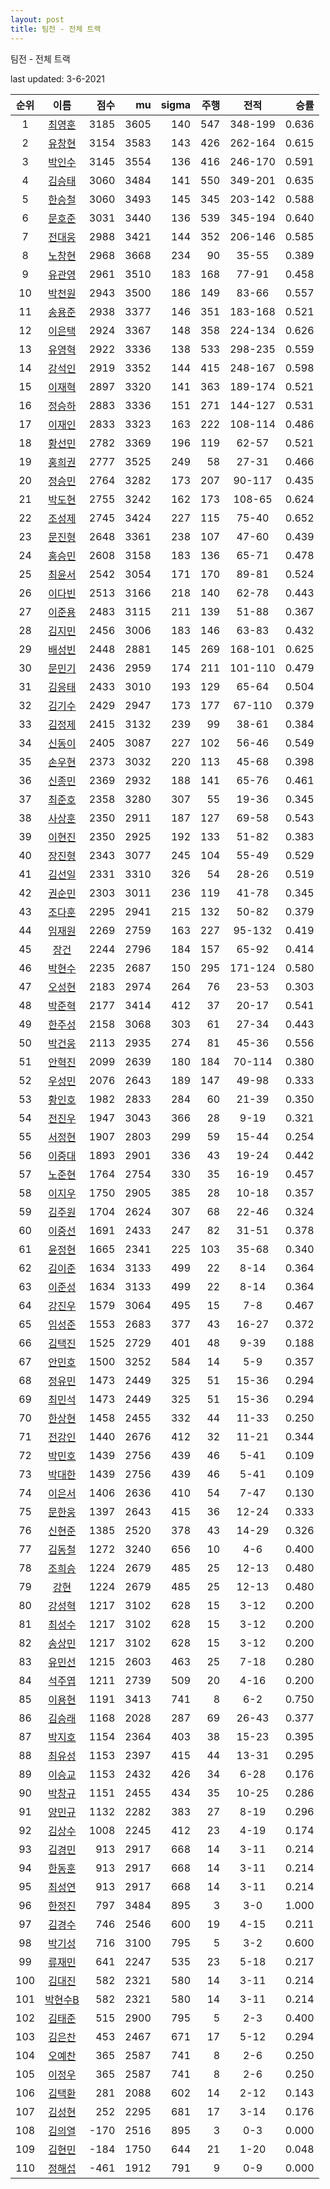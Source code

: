 ```yaml
---
layout: post
title: 팀전 - 전체 트랙
---
```



팀전 - 전체 트랙


last updated: 3-6-2021

| 순위 | 이름 | 점수 | mu | sigma | 주행 | 전적 | 승률 |
|:---:|:---:|---:|---:|---:|---:|:---:|---:|
| 1 | [최영훈](../choiyeonghun) | 3185 | 3605 | 140 | 547 | 348-199 | 0.636 |
| 2 | [유창현](../yuchanghyeon) | 3154 | 3583 | 143 | 426 | 262-164 | 0.615 |
| 3 | [박인수](../bakinsu) | 3145 | 3554 | 136 | 416 | 246-170 | 0.591 |
| 4 | [김승태](../gimseungtae) | 3060 | 3484 | 141 | 550 | 349-201 | 0.635 |
| 5 | [한승철](../hanseungcheol) | 3060 | 3493 | 145 | 345 | 203-142 | 0.588 |
| 6 | [문호준](../munhojun) | 3031 | 3440 | 136 | 539 | 345-194 | 0.640 |
| 7 | [전대웅](../jeondaewoong) | 2988 | 3421 | 144 | 352 | 206-146 | 0.585 |
| 8 | [노창현](../nochanghyeon) | 2968 | 3668 | 234 | 90 | 35-55 | 0.389 |
| 9 | [유관영](../yugwanyeong) | 2961 | 3510 | 183 | 168 | 77-91 | 0.458 |
| 10 | [박천원](../bakcheonwon) | 2943 | 3500 | 186 | 149 | 83-66 | 0.557 |
| 11 | [송용준](../songyongjun) | 2938 | 3377 | 146 | 351 | 183-168 | 0.521 |
| 12 | [이은택](../ieuntaek) | 2924 | 3367 | 148 | 358 | 224-134 | 0.626 |
| 13 | [유영혁](../yuyeonghyeok) | 2922 | 3336 | 138 | 533 | 298-235 | 0.559 |
| 14 | [강석인](../gangseokin) | 2919 | 3352 | 144 | 415 | 248-167 | 0.598 |
| 15 | [이재혁](../ijaehyeok) | 2897 | 3320 | 141 | 363 | 189-174 | 0.521 |
| 16 | [정승하](../jeongseungha) | 2883 | 3336 | 151 | 271 | 144-127 | 0.531 |
| 17 | [이재인](../ijaein) | 2833 | 3323 | 163 | 222 | 108-114 | 0.486 |
| 18 | [황선민](../hwangseongmin) | 2782 | 3369 | 196 | 119 | 62-57 | 0.521 |
| 19 | [홍희권](../hongheegweon) | 2777 | 3525 | 249 | 58 | 27-31 | 0.466 |
| 20 | [정승민](../jeongseungmin) | 2764 | 3282 | 173 | 207 | 90-117 | 0.435 |
| 21 | [박도현](../bakdohyeon) | 2755 | 3242 | 162 | 173 | 108-65 | 0.624 |
| 22 | [조성제](../joseongje) | 2745 | 3424 | 227 | 115 | 75-40 | 0.652 |
| 23 | [문진형](../munjinhyeong) | 2648 | 3361 | 238 | 107 | 47-60 | 0.439 |
| 24 | [홍승민](../hongseungmin) | 2608 | 3158 | 183 | 136 | 65-71 | 0.478 |
| 25 | [최윤서](../choiyunseo) | 2542 | 3054 | 171 | 170 | 89-81 | 0.524 |
| 26 | [이다빈](../idabin) | 2513 | 3166 | 218 | 140 | 62-78 | 0.443 |
| 27 | [이준용](../ijunyong) | 2483 | 3115 | 211 | 139 | 51-88 | 0.367 |
| 28 | [김지민](../gimjimin) | 2456 | 3006 | 183 | 146 | 63-83 | 0.432 |
| 29 | [배성빈](../baeseongbin) | 2448 | 2881 | 145 | 269 | 168-101 | 0.625 |
| 30 | [문민기](../munmingi) | 2436 | 2959 | 174 | 211 | 101-110 | 0.479 |
| 31 | [김응태](../gimeungtae) | 2433 | 3010 | 193 | 129 | 65-64 | 0.504 |
| 32 | [김기수](../gimgisu) | 2429 | 2947 | 173 | 177 | 67-110 | 0.379 |
| 33 | [김정제](../gimjeongje) | 2415 | 3132 | 239 | 99 | 38-61 | 0.384 |
| 34 | [신동이](../shindongi) | 2405 | 3087 | 227 | 102 | 56-46 | 0.549 |
| 35 | [손우현](../sonuhyeon) | 2373 | 3032 | 220 | 113 | 45-68 | 0.398 |
| 36 | [신종민](../shinjongmin) | 2369 | 2932 | 188 | 141 | 65-76 | 0.461 |
| 37 | [최준호](../choijunho) | 2358 | 3280 | 307 | 55 | 19-36 | 0.345 |
| 38 | [사상훈](../sasanghun) | 2350 | 2911 | 187 | 127 | 69-58 | 0.543 |
| 39 | [이현진](../ihyeonjin) | 2350 | 2925 | 192 | 133 | 51-82 | 0.383 |
| 40 | [장진형](../jangjinhyeong) | 2343 | 3077 | 245 | 104 | 55-49 | 0.529 |
| 41 | [김선일](../gimseonil) | 2331 | 3310 | 326 | 54 | 28-26 | 0.519 |
| 42 | [권순민](../gweonsoonmin) | 2303 | 3011 | 236 | 119 | 41-78 | 0.345 |
| 43 | [조다훈](../jodahun) | 2295 | 2941 | 215 | 132 | 50-82 | 0.379 |
| 44 | [임재원](../imjaewon) | 2269 | 2759 | 163 | 227 | 95-132 | 0.419 |
| 45 | [장건](../janggeon) | 2244 | 2796 | 184 | 157 | 65-92 | 0.414 |
| 46 | [박현수](../bakhyeonsu) | 2235 | 2687 | 150 | 295 | 171-124 | 0.580 |
| 47 | [오성현](../oseonghyeon) | 2183 | 2974 | 264 | 76 | 23-53 | 0.303 |
| 48 | [박준혁](../bakjunhyeok) | 2177 | 3414 | 412 | 37 | 20-17 | 0.541 |
| 49 | [한주성](../hanjuseong) | 2158 | 3068 | 303 | 61 | 27-34 | 0.443 |
| 50 | [박건웅](../bakgeonung) | 2113 | 2935 | 274 | 81 | 45-36 | 0.556 |
| 51 | [안혁진](../anhyeokjin) | 2099 | 2639 | 180 | 184 | 70-114 | 0.380 |
| 52 | [우성민](../useongmin) | 2076 | 2643 | 189 | 147 | 49-98 | 0.333 |
| 53 | [황인호](../hwanginho) | 1982 | 2833 | 284 | 60 | 21-39 | 0.350 |
| 54 | [전진우](../jeonjinwoo) | 1947 | 3043 | 366 | 28 | 9-19 | 0.321 |
| 55 | [서정현](../seojeonghyeon) | 1907 | 2803 | 299 | 59 | 15-44 | 0.254 |
| 56 | [이중대](../ijungdae) | 1893 | 2901 | 336 | 43 | 19-24 | 0.442 |
| 57 | [노준현](../nojunhyeon) | 1764 | 2754 | 330 | 35 | 16-19 | 0.457 |
| 58 | [이지우](../ijiu) | 1750 | 2905 | 385 | 28 | 10-18 | 0.357 |
| 59 | [김주원](../gimjuwon) | 1704 | 2624 | 307 | 68 | 22-46 | 0.324 |
| 60 | [이중선](../ijungseon) | 1691 | 2433 | 247 | 82 | 31-51 | 0.378 |
| 61 | [윤정현](../yunjeonghyeon) | 1665 | 2341 | 225 | 103 | 35-68 | 0.340 |
| 62 | [김이준](../gimijun) | 1634 | 3133 | 499 | 22 | 8-14 | 0.364 |
| 63 | [이준성](../ijunseong) | 1634 | 3133 | 499 | 22 | 8-14 | 0.364 |
| 64 | [강진우](../gangjinwu) | 1579 | 3064 | 495 | 15 | 7-8 | 0.467 |
| 65 | [임성준](../imseongjun) | 1553 | 2683 | 377 | 43 | 16-27 | 0.372 |
| 66 | [김택진](../gimtaekjin) | 1525 | 2729 | 401 | 48 | 9-39 | 0.188 |
| 67 | [안민호](../anminho) | 1500 | 3252 | 584 | 14 | 5-9 | 0.357 |
| 68 | [정유민](../jeongyumin) | 1473 | 2449 | 325 | 51 | 15-36 | 0.294 |
| 69 | [최민석](../choiminseok) | 1473 | 2449 | 325 | 51 | 15-36 | 0.294 |
| 70 | [한상현](../hansanghyeon) | 1458 | 2455 | 332 | 44 | 11-33 | 0.250 |
| 71 | [전강인](../jeongangin) | 1440 | 2676 | 412 | 32 | 11-21 | 0.344 |
| 72 | [박민호](../bakminho) | 1439 | 2756 | 439 | 46 | 5-41 | 0.109 |
| 73 | [박대한](../bakdaehan) | 1439 | 2756 | 439 | 46 | 5-41 | 0.109 |
| 74 | [이은서](../ieunseo) | 1406 | 2636 | 410 | 54 | 7-47 | 0.130 |
| 75 | [문한웅](../munhanung) | 1397 | 2643 | 415 | 36 | 12-24 | 0.333 |
| 76 | [신현준](../shinhyeonjun) | 1385 | 2520 | 378 | 43 | 14-29 | 0.326 |
| 77 | [김동철](../gimdongcheol) | 1272 | 3240 | 656 | 10 | 4-6 | 0.400 |
| 78 | [조희승](../joheeseung) | 1224 | 2679 | 485 | 25 | 12-13 | 0.480 |
| 79 | [강현](../ganghyeon) | 1224 | 2679 | 485 | 25 | 12-13 | 0.480 |
| 80 | [강성혁](../gangseonghyeok) | 1217 | 3102 | 628 | 15 | 3-12 | 0.200 |
| 81 | [최성수](../choiseongsu) | 1217 | 3102 | 628 | 15 | 3-12 | 0.200 |
| 82 | [송상민](../songsangmin) | 1217 | 3102 | 628 | 15 | 3-12 | 0.200 |
| 83 | [유민선](../yuminseon) | 1215 | 2603 | 463 | 25 | 7-18 | 0.280 |
| 84 | [석주엽](../seokjuyeob) | 1211 | 2739 | 509 | 20 | 4-16 | 0.200 |
| 85 | [이용현](../iyonghyeon) | 1191 | 3413 | 741 | 8 | 6-2 | 0.750 |
| 86 | [김승래](../gimseungrae) | 1168 | 2028 | 287 | 69 | 26-43 | 0.377 |
| 87 | [박지호](../bakjiho) | 1154 | 2364 | 403 | 38 | 15-23 | 0.395 |
| 88 | [최유성](../choiyuseong) | 1153 | 2397 | 415 | 44 | 13-31 | 0.295 |
| 89 | [이승교](../iseunggyo) | 1153 | 2432 | 426 | 34 | 6-28 | 0.176 |
| 90 | [박창규](../bakchanggyu) | 1151 | 2455 | 434 | 35 | 10-25 | 0.286 |
| 91 | [양민규](../yangmingyu) | 1132 | 2282 | 383 | 27 | 8-19 | 0.296 |
| 92 | [김상수](../gimsangsu) | 1008 | 2245 | 412 | 23 | 4-19 | 0.174 |
| 93 | [김경민](../gimgyeongmin) | 913 | 2917 | 668 | 14 | 3-11 | 0.214 |
| 94 | [한동훈](../handonghun) | 913 | 2917 | 668 | 14 | 3-11 | 0.214 |
| 95 | [최성연](../choiseongyeon) | 913 | 2917 | 668 | 14 | 3-11 | 0.214 |
| 96 | [한정진](../hanjeongjin) | 797 | 3484 | 895 | 3 | 3-0 | 1.000 |
| 97 | [김경수](../gimgyeongsu) | 746 | 2546 | 600 | 19 | 4-15 | 0.211 |
| 98 | [박기성](../bakgiseong) | 716 | 3100 | 795 | 5 | 3-2 | 0.600 |
| 99 | [류재민](../ryujaemin) | 641 | 2247 | 535 | 23 | 5-18 | 0.217 |
| 100 | [김대진](../gimdaejin) | 582 | 2321 | 580 | 14 | 3-11 | 0.214 |
| 101 | [박현수B](../bakhyeonsu-b) | 582 | 2321 | 580 | 14 | 3-11 | 0.214 |
| 102 | [김태준](../gimtaijun) | 515 | 2900 | 795 | 5 | 2-3 | 0.400 |
| 103 | [김은찬](../gimeunchan) | 453 | 2467 | 671 | 17 | 5-12 | 0.294 |
| 104 | [오예찬](../ohyechan) | 365 | 2587 | 741 | 8 | 2-6 | 0.250 |
| 105 | [이정우](../ijeongu) | 365 | 2587 | 741 | 8 | 2-6 | 0.250 |
| 106 | [김택환](../gimtaekhwan) | 281 | 2088 | 602 | 14 | 2-12 | 0.143 |
| 107 | [김성현](../gimseonghyeon) | 252 | 2295 | 681 | 17 | 3-14 | 0.176 |
| 108 | [김의열](../gimeuiyeol) | -170 | 2516 | 895 | 3 | 0-3 | 0.000 |
| 109 | [김현민](../gimhyunmin) | -184 | 1750 | 644 | 21 | 1-20 | 0.048 |
| 110 | [정해섭](../jeonghaeseop) | -461 | 1912 | 791 | 9 | 0-9 | 0.000 |
